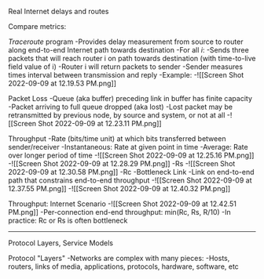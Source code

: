 Real Internet delays and routes

Compare metrics:

*Traceroute* program
	-Provides delay measurement from source to router along end-to-end Internet path towards destination
	-For all *i*:
		-Sends three packets that will reach router i on path towards destination (with time-to-live field value of i)
		-Router i will return packets to sender
		-Sender measures times interval between transmission and reply
	-Example:
		-![[Screen Shot 2022-09-09 at 12.19.53 PM.png]]

Packet Loss
	-Queue (aka buffer) preceding link in buffer has finite capacity
	-Packet arriving to full queue dropped (aka lost)
	-Lost packet may be retransmitted by previous node, by source and system, or not at all
	-![[Screen Shot 2022-09-09 at 12.23.11 PM.png]]

Throughput
	-Rate (bits/time unit) at which bits transferred between sender/receiver
		-Instantaneous: Rate at given point in time
		-Average: Rate over longer period of time
	-![[Screen Shot 2022-09-09 at 12.25.16 PM.png]]
	-![[Screen Shot 2022-09-09 at 12.28.29 PM.png]]
		-Rs
	-![[Screen Shot 2022-09-09 at 12.30.58 PM.png]]
		-Rc
	-Bottleneck Link
		-Link on end-to-end path that constrains end-to-end throughput
	-![[Screen Shot 2022-09-09 at 12.37.55 PM.png]]
	-![[Screen Shot 2022-09-09 at 12.40.32 PM.png]]

Throughput: Internet Scenario
	-![[Screen Shot 2022-09-09 at 12.42.51 PM.png]]
	-Per-connection end-end throughput: min(Rc, Rs, R/10)
	-In practice: Rc or Rs is often bottleneck

-----

Protocol Layers, Service Models

Protocol "Layers"
	-Networks are complex with many pieces:
		-Hosts, routers, links of media, applications, protocols, hardware, software, etc